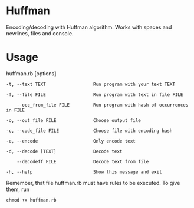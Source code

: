 Huffman
=======

Encoding/decoding with Huffman algorithm. Works with spaces and newlines, files and console.

Usage
=====

huffman.rb [options]

    -t, --text TEXT                  Run program with your text TEXT

    -f, --file FILE                  Run program with text in file FILE

        --occ_from_file FILE         Run program with hash of occurrences in FILE

    -o, --out_file FILE              Choose output file

    -c, --code_file FILE             Choose file with encoding hash

    -e, --encode                     Only encode text

    -d, --decode [TEXT]              Decode text

        --decodeff FILE              Decode text from file

    -h, --help                       Show this message and exit

Remember, that file huffman.rb must have rules to be executed. To give them, run
  
    chmod +x huffman.rb
